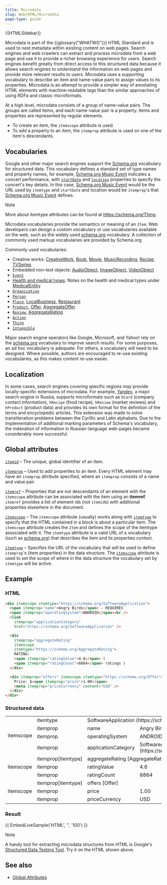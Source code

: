 ```yaml
---
title: Microdata
slug: Web/HTML/Microdata
page-type: guide
---
```


{{HTMLSidebar}}

Microdata is part of the {{glossary("WHATWG")}} HTML Standard and is used to nest metadata within existing content on web pages. Search engines and web crawlers can extract and process microdata from a web page and use it to provide a richer browsing experience for users. Search engines benefit greatly from direct access to this structured data because it allows search engines to understand the information on web pages and provide more relevant results to users. Microdata uses a supporting vocabulary to describe an item and name-value pairs to assign values to its properties. Microdata is an attempt to provide a simpler way of annotating HTML elements with machine-readable tags than the similar approaches of using RDFa and classic microformats.

At a high level, microdata consists of a group of name-value pairs. The groups are called items, and each name-value pair is a property. Items and properties are represented by regular elements.

- To create an item, the `itemscope` attribute is used.
- To add a property to an item, the `itemprop` attribute is used on one of the item's descendants.

## Vocabularies

Google and other major search engines support the [Schema.org](https://schema.org/) vocabulary for structured data. This vocabulary defines a standard set of type names and property names, for example, [Schema.org Music Event](https://schema.org/MusicEvent) indicates a concert performance, with [`startDate`](https://schema.org/startDate) and [`location`](https://schema.org/location) properties to specify the concert's key details. In this case, [Schema.org Music Event](https://schema.org/MusicEvent) would be the URL used by `itemtype` and `startDate` and location would be `itemprop`'s that [Schema.org Music Event](https://schema.org/MusicEvent) defines.

> [!NOTE]
> More about itemtype attributes can be found at <https://schema.org/Thing>.

Microdata vocabularies provide the semantics or meaning of an _`Item`_. Web developers can design a custom vocabulary or use vocabularies available on the web, such as the widely used [schema.org](https://schema.org/) vocabulary. A collection of commonly used markup vocabularies are provided by Schema.org.

Commonly used vocabularies:

- Creative works: [CreativeWork](https://schema.org/CreativeWork), [Book](https://schema.org/Book), [Movie](https://schema.org/Movie), [MusicRecording](https://schema.org/MusicRecording), [Recipe](https://schema.org/Recipe), [TVSeries](https://schema.org/TVSeries)
- Embedded non-text objects: [AudioObject](https://schema.org/AudioObject), [ImageObject](https://schema.org/ImageObject), [VideoObject](https://schema.org/VideoObject)
- [`Event`](https://schema.org/Event)
- [Health and medical types](https://schema.org/docs/meddocs.html): Notes on the health and medical types under [MedicalEntity](https://schema.org/MedicalEntity)
- [`Organization`](https://schema.org/Organization)
- [`Person`](https://schema.org/Person)
- [`Place`](https://schema.org/Place), [LocalBusiness](https://schema.org/LocalBusiness), [Restaurant](https://schema.org/Restaurant)
- [`Product`](https://schema.org/Product), [Offer](https://schema.org/Offer), [AggregateOffer](https://schema.org/AggregateOffer)
- [`Review`](https://schema.org/Review), [AggregateRating](https://schema.org/AggregateRating)
- [`Action`](https://schema.org/Action)
- [`Thing`](https://schema.org/Thing)
- [`Intangible`](https://schema.org/Intangible)

Major search engine operators like Google, Microsoft, and Yahoo! rely on the [schema.org](https://schema.org/) vocabulary to improve search results. For some purposes, an ad hoc vocabulary is adequate. For others, a vocabulary will need to be designed. Where possible, authors are encouraged to re-use existing vocabularies, as this makes content re-use easier.

## Localization

In some cases, search engines covering specific regions may provide locally-specific extensions of microdata. For example, [Yandex](https://yandex.com/), a major search engine in Russia, supports microformats such as `hCard` (company contact information), `hRecipe` (food recipe), `hReview` (market reviews) and `hProduct` (product data) and provides its own format for the definition of the terms and encyclopedic articles. This extension was made to solve transliteration problems between the Cyrillic and Latin alphabets. Due to the implementation of additional marking parameters of Schema's vocabulary, the indexation of information in Russian-language web-pages became considerably more successful.

## Global attributes

[`itemid`](/Web/HTML/Global_attributes/itemid) – The unique, global identifier of an item.

[`itemprop`](/Web/HTML/Global_attributes/itemprop) – Used to add properties to an item. Every HTML element may have an `itemprop` attribute specified, where an `itemprop` consists of a name and value pair.

[`itemref`](/Web/HTML/Global_attributes/itemref) – Properties that are not descendants of an element with the `itemscope` attribute can be associated with the item using an **itemref**. `itemref` provides a list of element ids (not `itemid`s) with additional properties elsewhere in the document.

[`itemscope`](/Web/HTML/Global_attributes/itemscope) – The `itemscope` attribute (usually) works along with [`itemtype`](/Web/HTML/Global_attributes/itemtype) to specify that the HTML contained in a block is about a particular item. The `itemscope` attribute creates the _`Item`_ and defines the scope of the itemtype associated with it. The `itemtype` attribute is a valid URL of a vocabulary (such as [schema.org](https://schema.org/)) that describes the item and its properties context.

[`itemtype`](/Web/HTML/Global_attributes/itemtype) – Specifies the URL of the vocabulary that will be used to define `itemprop`'s (item properties) in the data structure. The [`itemscope`](/Web/HTML/Global_attributes/itemscope) attribute is used to set the scope of where in the data structure the vocabulary set by `itemtype` will be active.

## Example

### HTML

```html
<div itemscope itemtype="https://schema.org/SoftwareApplication">
  <span itemprop="name">Angry Birds</span> - REQUIRES
  <span itemprop="operatingSystem">ANDROID</span><br />
  <link
    itemprop="applicationCategory"
    href="https://schema.org/SoftwareApplication" />

  <div
    itemprop="aggregateRating"
    itemscope
    itemtype="https://schema.org/AggregateRating">
    RATING:
    <span itemprop="ratingValue">4.6</span> (
    <span itemprop="ratingCount">8864</span> ratings )
  </div>

  <div itemprop="offers" itemscope itemtype="https://schema.org/Offer">
    Price: $<span itemprop="price">1.00</span>
    <meta itemprop="priceCurrency" content="USD" />
  </div>
</div>
```

### Structured data

<table class="standard-table">
  <tbody>
    <tr>
      <td rowspan="4">itemscope</td>
      <td>itemtype</td>
      <td colspan="2">
        SoftwareApplication (https://schema.org/SoftwareApplication)
      </td>
    </tr>
    <tr>
      <td>itemprop</td>
      <td>name</td>
      <td>Angry Birds</td>
    </tr>
    <tr>
      <td>itemprop</td>
      <td>operatingSystem</td>
      <td>ANDROID</td>
    </tr>
    <tr>
      <td>itemprop</td>
      <td>applicationCategory</td>
      <td>SoftwareApplication (https://schema.org/SoftwareApplication)</td>
    </tr>
    <tr>
      <td rowspan="3">itemscope</td>
      <td>itemprop[itemtype]</td>
      <td colspan="2">aggregateRating [AggregateRating]</td>
    </tr>
    <tr>
      <td>itemprop</td>
      <td>ratingValue</td>
      <td>4.6</td>
    </tr>
    <tr>
      <td>itemprop</td>
      <td>ratingCount</td>
      <td>8864</td>
    </tr>
    <tr>
      <td rowspan="3">itemscope</td>
      <td>itemprop[itemtype]</td>
      <td colspan="2">offers [Offer]</td>
    </tr>
    <tr>
      <td>itemprop</td>
      <td>price</td>
      <td>1.00</td>
    </tr>
    <tr>
      <td>itemprop</td>
      <td>priceCurrency</td>
      <td>USD</td>
    </tr>
  </tbody>
</table>

### Result

{{ EmbedLiveSample('HTML', '', '100') }}

> [!NOTE]
> A handy tool for extracting microdata structures from HTML is Google's [Structured Data Testing Tool](https://developers.google.com/search/docs/appearance/structured-data/intro-structured-data). Try it on the HTML shown above.

## See also

- [Global Attributes](/Web/HTML/Global_attributes)
